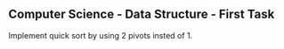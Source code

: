 ## Computer Science - Data Structure - First Task

Implement quick sort by using 2 pivots insted of 1.

 